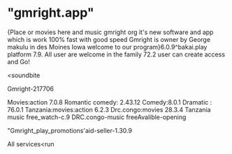 # "gmright.app"
{Place or movies here and music  gmright org it's new software and app which is work 100% fast with good speed 
Gmright is owner by George makulu  in des Moines Iowa welcome to our program}6.0.9^bakai.play platform 7.9.
All user are welcome in the family 72.2 user can create access and Go!

<soundbite 

Gmright-217706

Movies:action 7.0.8
Romantic comedy: 2.43.12
Comedy:8.0.1
Dramatic : 76.0.1
Tanzania:movies:action 6.2.3
Drc.congo:movies 28.3.4
Tanzania music free_watch-c.9
DRC.congo-music freeAvalible-opening 

"Gmright_play_promotions'aid-seller-1.30.9





All services<run
